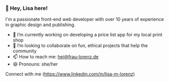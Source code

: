 ### 👋 Hey, Lisa here!
I'm a passionate front-end web developer with over 10 years of experience in graphic design and publishing.

- 🌱 I’m currently working on developing a price list app for my local print shop
- 👯 I’m looking to collaborate on fun, ethical projects that help the community
- 📫 How to reach me: hej@frau-lorenz.de
- 😄 Pronouns: she/her


Connect with me (https://www.linkedin.com/in/lisa-m-lorenz)

